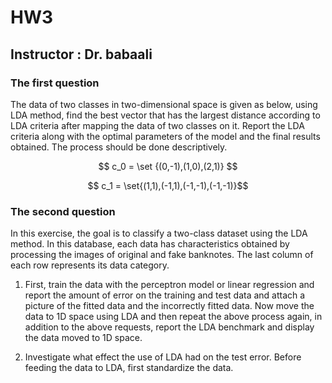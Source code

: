 # HW3
## Instructor : Dr. babaali
### The first question
The data of two classes in two-dimensional space is given as below, using LDA method, find the best vector that has the largest distance according to LDA criteria after mapping the data of two classes on it. Report the LDA criteria along with the optimal parameters of the model and the final results obtained. The process should be done descriptively.

$$ c_0 = \set {(0,-1),(1,0),(2,1)} $$

$$ c_1 = \set{(1,1),(-1,1),(-1,-1),(-1,-1)}$$

### The second question
In this exercise, the goal is to classify a two-class dataset using the LDA method. In this database, each data has characteristics obtained by processing the images of original and fake banknotes. The last column of each row represents its data category.

1. First, train the data with the perceptron model or linear regression and report the amount of error on the training and test data and attach a picture of the fitted data and the incorrectly fitted data.
Now move the data to 1D space using LDA and then repeat the above process again, in addition to the above requests, report the LDA benchmark and display the data moved to 1D space.

2. Investigate what effect the use of LDA had on the test error.
Before feeding the data to LDA, first standardize the data.
